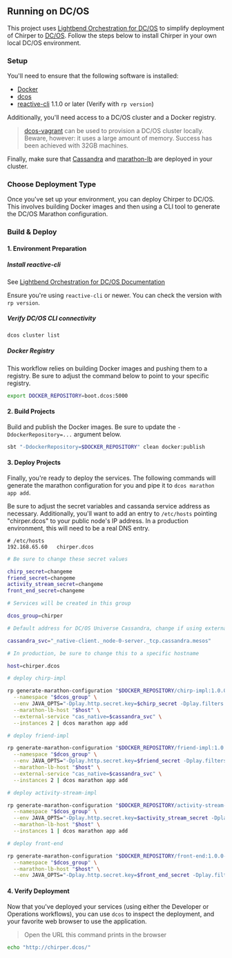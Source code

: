 ## Running on DC/OS

This project uses [Lightbend Orchestration for DC/OS](<todo>) to
simplify deployment of Chirper to [DC/OS](https://dcos.io/). Follow the steps below to install Chirper in your
own local DC/OS environment.

### Setup

You'll need to ensure that the following software is installed:

* [Docker](https://www.docker.com/)
* [dcos](https://github.com/dcos/dcos-cli)
* [reactive-cli](https://developer.lightbend.com/docs/reactive-platform-tooling/latest/cli-installation.html#install-the-cli) 1.1.0 or later (Verify with `rp version`)

Additionally, you'll need access to a DC/OS cluster and a Docker registry.

> [dcos-vagrant](https://github.com/dcos/dcos-vagrant) can be used to provision a DC/OS cluster locally. Beware, however:
it uses a large amount of memory. Success has been achieved with 32GB machines.

Finally, make sure that [Cassandra](https://docs.mesosphere.com/services/cassandra/) and [marathon-lb](https://github.com/mesosphere/marathon-lb)
are deployed in your cluster.

### Choose Deployment Type

Once you've set up your environment, you can deploy Chirper to DC/OS. This involves building Docker images and then
using a CLI tool to generate the DC/OS Marathon configuration.

### Build & Deploy

#### 1. Environment Preparation

##### Install reactive-cli

See [Lightbend Orchestration for DC/OS Documentation](<todo>)

Ensure you're using `reactive-cli` <fixme> or newer. You can check the version with `rp version`.

##### Verify DC/OS CLI connectivity

```bash
dcos cluster list
```

##### Docker Registry

This workflow relies on building Docker images and pushing them to a registry. Be sure to adjust the command below
to point to your specific registry.

```bash
export DOCKER_REPOSITORY=boot.dcos:5000
```

#### 2. Build Projects

Build and publish the Docker images. Be sure to update the `-DdockerRepository=...` argument below.

```bash
sbt "-DdockerRepository=$DOCKER_REPOSITORY" clean docker:publish
```

#### 3. Deploy Projects

Finally, you're ready to deploy the services. The following commands will generate the marathon configuration for you and
pipe it to `dcos marathon app add`.

Be sure to adjust the secret variables and cassanda service address as necessary. Additionally, you'll want to add
an entry to `/etc/hosts` pointing "chirper.dcos" to your public node's IP address. In a production environment, this will need to
be a real DNS entry.

```
# /etc/hosts
192.168.65.60   chirper.dcos
```

```bash
# Be sure to change these secret values

chirp_secret=changeme
friend_secret=changeme
activity_stream_secret=changeme
front_end_secret=changeme

# Services will be created in this group

dcos_group=chirper

# Default address for DC/OS Universe Cassandra, change if using external Cassandra

cassandra_svc="_native-client._node-0-server._tcp.cassandra.mesos"

# In production, be sure to change this to a specific hostname

host=chirper.dcos

# deploy chirp-impl

rp generate-marathon-configuration "$DOCKER_REPOSITORY/chirp-impl:1.0.0-SNAPSHOT" \
  --namespace "$dcos_group" \
  --env JAVA_OPTS="-Dplay.http.secret.key=$chirp_secret -Dplay.filters.hosts.allowed.0=$host" \
  --marathon-lb-host "$host" \
  --external-service "cas_native=$cassandra_svc" \
  --instances 2 | dcos marathon app add

# deploy friend-impl

rp generate-marathon-configuration "$DOCKER_REPOSITORY/friend-impl:1.0.0-SNAPSHOT" \
  --namespace "$dcos_group" \
  --env JAVA_OPTS="-Dplay.http.secret.key=$friend_secret -Dplay.filters.hosts.allowed.0=$host" \
  --marathon-lb-host "$host" \
  --external-service "cas_native=$cassandra_svc" \
  --instances 2 | dcos marathon app add

# deploy activity-stream-impl

rp generate-marathon-configuration "$DOCKER_REPOSITORY/activity-stream-impl:1.0.0-SNAPSHOT" \
  --namespace "$dcos_group" \
  --env JAVA_OPTS="-Dplay.http.secret.key=$activity_stream_secret -Dplay.filters.hosts.allowed.0=$host" \
  --marathon-lb-host "$host" \
  --instances 1 | dcos marathon app add

# deploy front-end

rp generate-marathon-configuration "$DOCKER_REPOSITORY/front-end:1.0.0-SNAPSHOT" \
  --namespace "$dcos_group" \
  --marathon-lb-host "$host" \
  --env JAVA_OPTS="-Dplay.http.secret.key=$front_end_secret -Dplay.filters.hosts.allowed.0=$host" | dcos marathon app add
```

#### 4. Verify Deployment

Now that you've deployed your services (using either the Developer or Operations workflows), you can use `dcos` to
inspect the deployment, and your favorite web browser to use the application.


> Open the URL this command prints in the browser

```bash
echo "http://chirper.dcos/"
```

